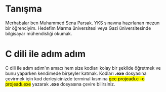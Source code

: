 # <strong>Tanışma</strong>
Merhabalar ben Muhammed Sena Parsak. YKS sınavına hazırlanan mezun bir öğrenciyim. Hedefim Marma üniversitesi veya Gazi üniversitesinde bilgisayar mühendisliği okumak.
# <strong>C dili ile adım adım</strong>
C dili ile adım adım'ın amacı hem size kodları kolay bir şekilde öğretmek ve bunu yaparken kendimede birşeyler katmak.
Kodları <b>.exe</b> dosyasına çevirmek için kod derleyicinizde terminal kısmına <mark>gcc projeadı.c -o projeadı.exe</mark> yazarak <b>.exe</b> dosyasına çevire bilirsiniz.
